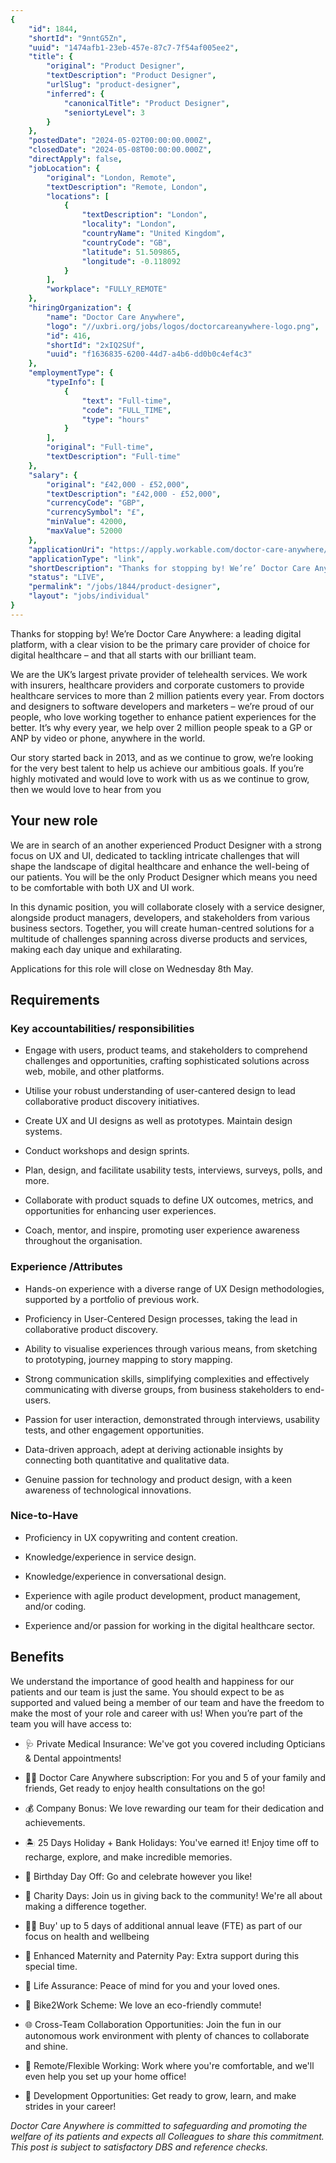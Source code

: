 ```yaml
---
{
	"id": 1844,
	"shortId": "9nntG5Zn",
	"uuid": "1474afb1-23eb-457e-87c7-7f54af005ee2",
	"title": {
		"original": "Product Designer",
		"textDescription": "Product Designer",
		"urlSlug": "product-designer",
		"inferred": {
			"canonicalTitle": "Product Designer",
			"seniortyLevel": 3
		}
	},
	"postedDate": "2024-05-02T00:00:00.000Z",
	"closedDate": "2024-05-08T00:00:00.000Z",
	"directApply": false,
	"jobLocation": {
		"original": "London, Remote",
		"textDescription": "Remote, London",
		"locations": [
			{
				"textDescription": "London",
				"locality": "London",
				"countryName": "United Kingdom",
				"countryCode": "GB",
				"latitude": 51.509865,
				"longitude": -0.118092
			}
		],
		"workplace": "FULLY_REMOTE"
	},
	"hiringOrganization": {
		"name": "Doctor Care Anywhere",
		"logo": "//uxbri.org/jobs/logos/doctorcareanywhere-logo.png",
		"id": 416,
		"shortId": "2xIQ2SUf",
		"uuid": "f1636835-6200-44d7-a4b6-dd0b0c4ef4c3"
	},
	"employmentType": {
		"typeInfo": [
			{
				"text": "Full-time",
				"code": "FULL_TIME",
				"type": "hours"
			}
		],
		"original": "Full-time",
		"textDescription": "Full-time"
	},
	"salary": {
		"original": "£42,000 - £52,000",
		"textDescription": "£42,000 - £52,000",
		"currencyCode": "GBP",
		"currencySymbol": "£",
		"minValue": 42000,
		"maxValue": 52000
	},
	"applicationUri": "https://apply.workable.com/doctor-care-anywhere/j/19A990E75E/apply/",
	"applicationType": "link",
	"shortDescription": "Thanks for stopping by! We’re’ Doctor Care Anywhere: a leading digital platform, with a clear vision to be the primary care provider of choice for digital healthcare – and that all starts with our",
	"status": "LIVE",
	"permalink": "/jobs/1844/product-designer",
	"layout": "jobs/individual"
}
---
```

<p>Thanks for stopping by! We’re Doctor Care Anywhere: a leading digital platform, with a clear vision to be the primary care provider of choice for digital healthcare – and that all starts with our brilliant team.</p><p>We are the UK’s largest private provider of telehealth services. We work with insurers, healthcare providers and corporate customers to provide healthcare services to more than 2 million patients every year. From doctors and designers to software developers and marketers – we’re proud of our people, who love working together to enhance patient experiences for the better. It’s why every year, we help over 2 million people speak to a GP or ANP by video or phone, anywhere in the world.</p><p>Our story started back in 2013, and as we continue to grow, we’re looking for the very best talent to help us achieve our ambitious goals. If you’re highly motivated and would love to work with us as we continue to grow, then we would love to hear from you</p><h2>Your new role</h2><p>We are in search of an another experienced Product Designer with a strong focus on UX and UI, dedicated to tackling intricate challenges that will shape the landscape of digital healthcare and enhance the well-being of our patients. You will be the only Product Designer which means you need to be comfortable with both UX and UI work.</p><p>In this dynamic position, you will collaborate closely with a service designer, alongside product managers, developers, and stakeholders from various business sectors. Together, you will create human-centred solutions for a multitude of challenges spanning across diverse products and services, making each day unique and exhilarating.</p><p>Applications for this role will close on Wednesday 8th May.</p><h2>Requirements</h2><h3>Key accountabilities/ responsibilities</h3><ul><li><p>Engage with users, product teams, and stakeholders to comprehend challenges and opportunities, crafting sophisticated solutions across web, mobile, and other platforms.</p></li><li><p>Utilise your robust understanding of user-cantered design to lead collaborative product discovery initiatives.</p></li><li><p>Create UX and UI designs as well as prototypes. Maintain design systems.</p></li><li><p>Conduct workshops and design sprints.</p></li><li><p>Plan, design, and facilitate usability tests, interviews, surveys, polls, and more.</p></li><li><p>Collaborate with product squads to define UX outcomes, metrics, and opportunities for enhancing user experiences.</p></li><li><p>Coach, mentor, and inspire, promoting user experience awareness throughout the organisation.</p></li></ul><h3>Experience /Attributes</h3><ul><li><p>Hands-on experience with a diverse range of UX Design methodologies, supported by a portfolio of previous work.</p></li><li><p>Proficiency in User-Centered Design processes, taking the lead in collaborative product discovery.</p></li><li><p>Ability to visualise experiences through various means, from sketching to prototyping, journey mapping to story mapping.</p></li><li><p>Strong communication skills, simplifying complexities and effectively communicating with diverse groups, from business stakeholders to end-users.</p></li><li><p>Passion for user interaction, demonstrated through interviews, usability tests, and other engagement opportunities.</p></li><li><p>Data-driven approach, adept at deriving actionable insights by connecting both quantitative and qualitative data.</p></li><li><p>Genuine passion for technology and product design, with a keen awareness of technological innovations.</p></li></ul><h3>Nice-to-Have</h3><ul><li><p>Proficiency in UX copywriting and content creation.</p></li><li><p>Knowledge/experience in service design.</p></li><li><p>Knowledge/experience in conversational design.</p></li><li><p>Experience with agile product development, product management, and/or coding.</p></li><li><p>Experience and/or passion for working in the digital healthcare sector.</p></li></ul><h2>Benefits</h2><p>We understand the importance of good health and happiness for our patients and our team is just the same. You should expect to be as supported and valued being a member of our team and have the freedom to make the most of your role and career with us! When you’re part of the team you will have access to:</p><ul><li><p>🩺&nbsp;Private Medical Insurance: We've got you covered including Opticians &amp; Dental appointments!</p></li><li><p>👩‍⚕️&nbsp;Doctor Care Anywhere subscription: For you and 5 of your family and friends, Get ready to enjoy health consultations on the go!</p></li><li><p>💰&nbsp;Company Bonus: We love rewarding our team for their dedication and achievements.</p></li><li><p>🏝️&nbsp;25 Days Holiday + Bank Holidays: You've earned it! Enjoy time off to recharge, explore, and make incredible memories.</p></li><li><p>🎁&nbsp;Birthday Day Off: Go and celebrate however you like!</p></li><li><p>🌈&nbsp;Charity Days: Join us in giving back to the community! We're all about making a difference together.</p></li><li><p>🧘‍♂️ Buy' up to 5 days of additional annual leave (FTE) as part of our focus on health and wellbeing</p></li><li><p>👶&nbsp;Enhanced Maternity and Paternity Pay: Extra support during this special time.</p></li><li><p>🤝&nbsp;Life Assurance: Peace of mind for you and your loved ones.</p></li><li><p>🚴&nbsp;Bike2Work Scheme: We love an eco-friendly commute!</p></li><li><p>🌐&nbsp;Cross-Team Collaboration Opportunities: Join the fun in our autonomous work environment with plenty of chances to collaborate and shine.</p></li><li><p>🏡&nbsp;Remote/Flexible Working: Work where you're comfortable, and we'll even help you set up your home office!</p></li><li><p>🚀&nbsp;Development Opportunities: Get ready to grow, learn, and make strides in your career!</p></li></ul><p><em>Doctor Care Anywhere is committed to safeguarding and promoting the welfare of its patients and expects all Colleagues to share this commitment. This post is subject to satisfactory DBS and reference checks.</em></p>
